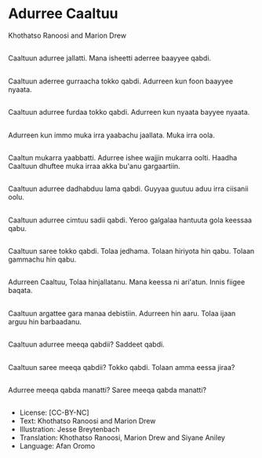 # Adurree Caaltuu
Khothatso Ranoosi and
Marion Drew

##
Caaltuun adurree
jallatti.
Mana isheetti aderree
baayyee qabdi.


##
Caaltuun aderree
gurraacha tokko qabdi.
Adurreen kun foon
baayyee nyaata.


##
Caaltuun adurree
furdaa tokko qabdi.
Adurreen kun nyaata
bayyee nyaata.


##
Adurreen kun immo
muka irra yaabachu
jaallata.
Muka irra oola.


##
Caaltun mukarra
yaabbatti.
Adurree ishee wajjin
mukarra oolti.
Haadha Caaltuun
dhuftee muka irraa
akka bu'anu
gargaartiin.


##
Caaltuun adurree
dadhabduu lama qabdi.
Guyyaa guutuu aduu
irra ciisanii oolu.


##
Caaltuun adurree
cimtuu sadii qabdi.
Yeroo galgalaa hantuuta
gola keessaa qabu.


##
Caaltuun saree tokko
qabdi.
Tolaa jedhama.
Tolaan hiriyota hin
qabu.
Tolaan gammachu hin
qabu.


##
Adurreen Caaltuu, Tolaa
hinjallatanu. Mana
keessa ni ari'atun.
Innis fiigee baqata.


##
Caaltuun argattee gara
manaa debistiin.
Adurreen hin aaru.
Tolaa ijaan arguu hin
barbaadanu.


##
Caaltuun adurree
meeqa qabdii?
Saddeet qabdi.


##
Caaltuun saree meeqa
qabdii?
Tokko qabdi.
Tolaan amma eessa
jiraa?


##
Adurree meeqa qabda manatti?
Saree meeqa qabda manatti?


##
* License: [CC-BY-NC]
* Text: Khothatso Ranoosi and Marion Drew
* Illustration: Jesse Breytenbach
* Translation: Khothatso Ranoosi, Marion Drew and
Siyane Aniley
* Language: Afan Oromo
